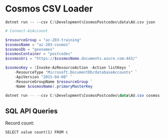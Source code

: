 ﻿# Cosmos CSV Loader

```powsershell
dotnet run -- --csv C:\Development\CosmosPostcodes\data\AU.csv json 
```

```powershell
# Connect-AzAccount

$resourceGroup = "az-203-training"
$cosmosName = "az-203-cosmos"
$cosmosDb = "geonames"
$cosmosContainer = "postcodes"
$cosmosUri = "https://$cosmosName.documents.azure.com:443/"

$cosmosKey = (Invoke-AzResourceAction -Action listKeys `
    -ResourceType "Microsoft.DocumentDb/databaseAccounts" `
    -ApiVersion "2015-04-08" `
    -ResourceGroupName $resourceGroup `
    -Name $cosmosName).primaryMasterKey

dotnet run -- --csv C:\Development\CosmosPostcodes\data\AU.csv cosmos --uri $CosmosUri --key $cosmosKey --db $cosmosDb --container $cosmosContainer
```

## SQL API Queries

Record count:

    SELECT value count(1) FROM c
